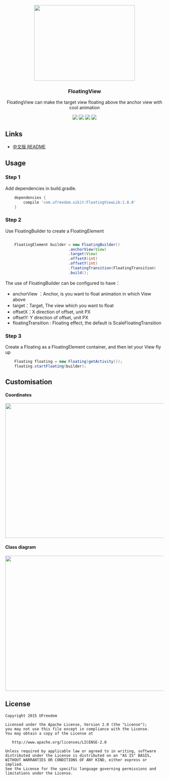 <p align="center">
  <a href="https://dribbble.com/shots/2583144-Aviate-Badge" target="_blank">
  <img width="320" height="240" src="https://github.com/UFreedom/FloatingView/blob/master/images/floating_anim.gif">
  </a>
 </p>

<h3 align="center">FloatingView</h3>

<p align="center">
  FloatingView can make the target view  floating above the anchor view with cool animation
</p>

<p align="center">
<a target="_blank" href="https://github.com/UFreedom/FloatingView"><img src="https://travis-ci.org/UFreedom/FloatingView.svg?branch=master"></a>
<a target="_blank" href="https://bintray.com/ufreedom/maven/FloatingViewLibrary/_latestVersion"><img src="https://api.bintray.com/packages/ufreedom/maven/FloatingViewLibrary/images/download.svg"></a>
<a target="_blank" href="https://github.com/UFreedom/FloatingView"><img src="https://img.shields.io/badge/android-3.0-brightgreen.svg" ></a>
<a target="_blank" href='https://github.com/UFreedom/FloatingView/blob/master/LICENSE.txt'><img src='https://img.shields.io/crates/l/rustc-serialize.svg'  /></a>
</p>


Links
-----
- [中文版 README](https://github.com/UFreedom/FloatingView/blob/master/README_CN.md)



Usage
-----

### Step 1

Add dependencies in build.gradle.

```groovy
    dependencies {
        compile 'com.ufreedom.uikit:FloatingViewLib:1.0.0'
    }

```



### Step 2

Use FloatingBuilder to create a FloatingElement

```java

    FloatingElement builder = new FloatingBuilder()
                            .anchorView(View)
                            .target(View)
                            .offsetX(int)
                            .offsetY(int)
                            .floatingTransition(FloatingTransition)
                            .build();

```

The use of FloatingBuilder can be configured to have：

* anchorView ：Anchor, is you want to float animation in which View above
* target：Target, The view which you want to float 
* offsetX：X direction of offset, unit PX
* offsetY: Y direction of offset, unit PX
* floatingTransition : Floating effect, the default is ScaleFloatingTransition


### Step 3 

Create a Floating as a FloatingElement container, and then let your View fly up
 
```java
    Floating floating = new Floating(getActivity());
    floating.startFloating(builder);
```

 
Customisation
 ---
 
 
 #### Coordinates
 
  <img src="https://github.com/UFreedom/FloatingView/blob/master/images/coordinate.png" width="572" height="427"/>
 
 
 #### Class diagram
 
  <img src="https://github.com/UFreedom/FloatingView/blob/master/images/classdiagram.png" width="831" height="428"/>


License 
--------

    Copyright 2015 UFreedom

    Licensed under the Apache License, Version 2.0 (the "License");
    you may not use this file except in compliance with the License.
    You may obtain a copy of the License at

       http://www.apache.org/licenses/LICENSE-2.0

    Unless required by applicable law or agreed to in writing, software
    distributed under the License is distributed on an "AS IS" BASIS,
    WITHOUT WARRANTIES OR CONDITIONS OF ANY KIND, either express or implied.
    See the License for the specific language governing permissions and
    limitations under the License.
